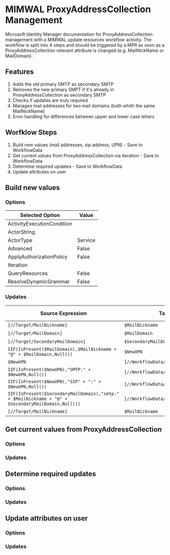 # MIMWAL ProxyAddressCollection Management

Microsoft Identity Manager documentation for ProxyAddressCollection management with a MIMWAL update resources workflow activity. The workflow is split into 4 steps and should be triggered by a MPR as soon as a ProxyAddressCollection relevant attribute is changed (e.g. MailNickName or MailDomain).

## Features
  1. Adds the old primary SMTP as secondary SMTP
  2. Removes the new primary SMPT if it's already in ProxyAddressCollection as secondary SMTP
  3. Checks if updates are truly required
  4. Manages mail addresses for two mail domains (both whith the same MailNickName)
  5. Error handling for differences between upper and lower case letters
  
## Worfklow Steps
  1. Build new values (mail addresses, sip address, UPN) - Save to WorkflowData
  2. Get current values from ProxyAddressCollection via iteration - Save to WorkflowData
  3. Determine required updates - Save to WorkflowData
  4. Update attributes on user

## Build new values
### Options
| Selected Option | Value |
| --- | --- |
| ActivityExecutionCondition | |
| ActorString | |
| ActorType | Service |
| Advanced | False |
| ApplyAuthorizationPolicy | False |
| Iteration | |
| QueryResources | False |
| ResolveDynamicGrammar | False |

### Updates
| Source Expression | Target | Allow Null |
| --- | --- | --- |
| `[//Target/MailNickname]` | `$MailNickname` | false |
| `[//Target/MailDomain]` | `$MailDomain` | false |
| `[//Target/SecondaryMailDomain]` | `$SecondaryMailDomain` | false |
| `IIF(IsPresent($MailDomain),$MailNickname + "@" + $MailDomain,Null())` | `$NewUPN` | false |
| `$NewUPN` | `[//WorkflowData/NewUPN]` | false |
| `IIF(IsPresent($NewUPN),"SMTP:" + $NewUPN,Null())` | `[//WorkflowData/NewPrimarySMTP]` | false |
| `IIF(IsPresent($NewUPN),"SIP" + ":" + $NewUPN,Null())` | `[//WorkflowData/NewPrimarySIP]` | false |
| `IIF(IsPresent($SecondaryMailDomain),"smtp:" + $MailNickname + "@" + $SecondaryMailDomain,Null())` | `[//WorkflowData/NewSecondarySMTP]` | false |
| `[//Target/MailNickname]` | `$MailNickname` | false |

## Get current values from ProxyAddressCollection
### Options
### Updates

## Determine required updates
### Options
### Updates

## Update attributes on user
### Options
### Updates
